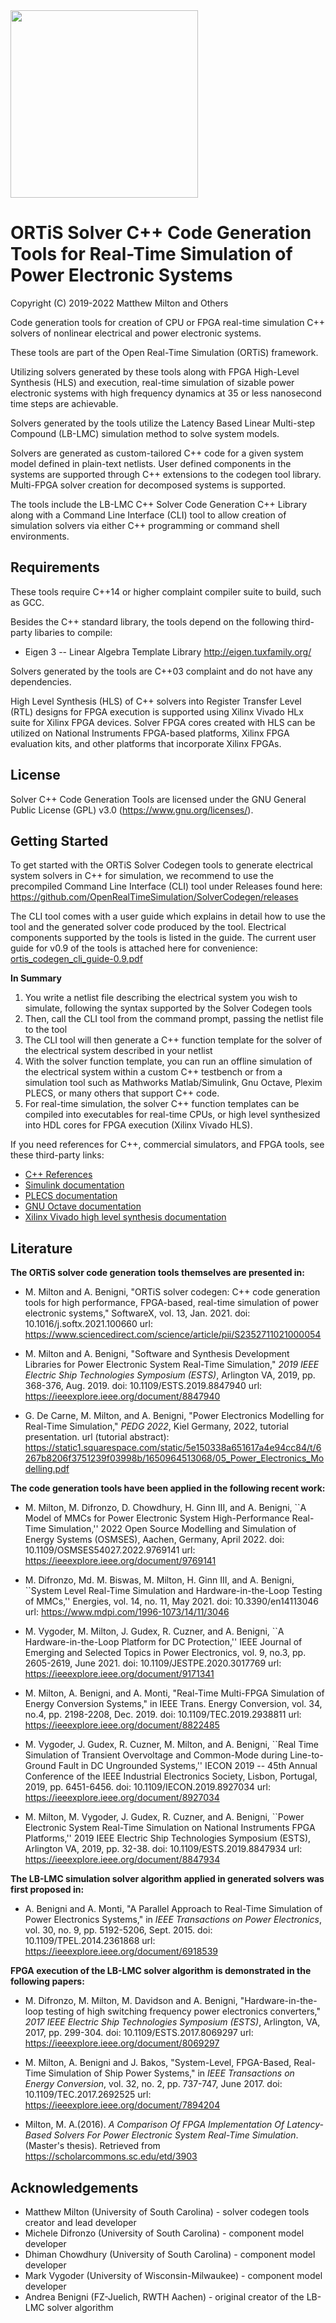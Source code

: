 <img src="./ortis_logo_300dpi.png" width="300"/>

# ORTiS Solver C++ Code Generation Tools for Real-Time Simulation of Power Electronic Systems 

Copyright (C) 2019-2022 Matthew Milton and Others

Code generation tools for creation of CPU or FPGA real-time simulation C++ solvers of nonlinear electrical and power electronic systems.

These tools are part of the Open Real-Time Simulation (ORTiS) framework.

Utilizing solvers generated by these tools along with FPGA High-Level Synthesis (HLS) and execution, real-time simulation of sizable power electronic systems with high frequency dynamics at 35 or less nanosecond time steps are achievable.

Solvers generated by the tools utilize the Latency Based Linear Multi-step Compound (LB-LMC) simulation method to solve system models.  

Solvers are generated as custom-tailored C++ code for a given system model defined in plain-text netlists.  User defined components in the systems are supported through C++ extensions to the codegen tool library.  Multi-FPGA solver creation for decomposed systems is supported.

The tools include the LB-LMC C++ Solver Code Generation C++ Library along with a Command Line Interface (CLI) tool to allow creation of simulation solvers via either C++ programming or command shell environments.

## Requirements

These tools require C++14 or higher complaint compiler suite to build, such as GCC.

Besides the C++ standard library, the tools depend on the following third-party libaries to compile:

  * Eigen 3 -- Linear Algebra Template Library
http://eigen.tuxfamily.org/

Solvers generated by the tools are C++03 complaint and do not have any dependencies.

High Level Synthesis (HLS) of C++ solvers into Register Transfer Level (RTL) designs for FPGA execution is supported using Xilinx Vivado HLx suite for Xilinx FPGA devices.  Solver FPGA cores created with HLS can be utilized on National Instruments FPGA-based platforms, Xilinx FPGA evaluation kits, and other platforms that incorporate Xilinx FPGAs.

## License

Solver C++ Code Generation Tools are licensed under the GNU General Public License (GPL) v3.0 (https://www.gnu.org/licenses/).

## Getting Started

To get started with the ORTiS Solver Codegen tools to generate electrical system solvers in C++ for simulation, we recommend to use the precompiled Command Line Interface (CLI) tool under Releases found here:
https://github.com/OpenRealTimeSimulation/SolverCodegen/releases

The CLI tool comes with a user guide which explains in detail how to use the tool and the generated solver code produced by the tool.  Electrical components supported by the tools is listed in the guide.  The current user guide for v0.9 of the tools is attached here for convenience:
[ortis_codegen_cli_guide-0.9.pdf](https://github.com/OpenRealTimeSimulation/SolverCodegen/files/8312269/ortis_codegen_cli_guide-0.9.pdf)

**In Summary**
1. You write a netlist file describing the electrical system you wish to simulate, following the syntax supported by the Solver Codegen tools
2. Then, call the CLI tool from the command prompt, passing the netlist file to the tool
3. The CLI tool will then generate a C++ function template for the solver of the electrical system described in your netlist
4. With the solver function template, you can run an offline simulation of the electrical system within a custom C++ testbench or from a simulation tool such as Mathworks Matlab/Simulink, Gnu Octave, Plexim PLECS, or many others that support C++ code.
5. For real-time simulation, the solver C++ function templates can be compiled into executables for real-time CPUs, or high level synthesized into HDL cores for FPGA execution (Xilinx Vivado HLS).

If you need references for C++, commercial simulators, and FPGA tools, see these third-party links:
-  [C++ References](https://en.cppreference.com/w/)
- [Simulink documentation](https://www.mathworks.com/help/simulink/)
- [PLECS documentation](https://www.plexim.com/download/documentation)
- [GNU Octave documentation](https://octave.org/doc/v6.4.0/)
- [Xilinx Vivado high level synthesis documentation](https://www.xilinx.com/support/documentation-navigation/design-hubs/dh0012-vivado-high-level-synthesis-hub.html)

## Literature 
  
**The ORTiS solver code generation tools themselves are presented in:**

* M. Milton and A. Benigni, "ORTiS solver codegen: C++ code generation tools for high performance, FPGA-based, real-time simulation of power electronic systems," SoftwareX, vol. 13, Jan. 2021.
doi: 10.1016/j.softx.2021.100660
url: https://www.sciencedirect.com/science/article/pii/S2352711021000054

* M. Milton and A. Benigni, "Software and Synthesis Development Libraries for Power Electronic System Real-Time Simulation," *2019 IEEE Electric Ship Technologies Symposium (ESTS)*, Arlington VA, 2019, pp. 368-376, Aug. 2019.
doi: 10.1109/ESTS.2019.8847940
url: https://ieeexplore.ieee.org/document/8847940

* G. De Carne, M. Milton, and A. Benigni, "Power Electronics Modelling for Real-Time Simulation," *PEDG 2022*, Kiel Germany, 2022, tutorial presentation.
url (tutorial abstract): https://static1.squarespace.com/static/5e150338a651617a4e94cc84/t/6267b8206f3751239f03998b/1650964513068/05_Power_Electronics_Modelling.pdf

**The code generation tools have been applied in the following recent work:**

* M. Milton, M. Difronzo, D. Chowdhury, H. Ginn III, and A. Benigni, ``A Model of MMCs for Power Electronic System High-Performance Real-Time Simulation,''  2022 Open Source Modelling and Simulation of Energy Systems (OSMSES), Aachen, Germany, April 2022.
doi: 10.1109/OSMSES54027.2022.9769141
url: https://ieeexplore.ieee.org/document/9769141 

* M. Difronzo, Md. M. Biswas, M. Milton, H. Ginn III, and A. Benigni, ``System Level Real-Time Simulation and Hardware-in-the-Loop Testing of MMCs,'' Energies, vol. 14, no. 11, May 2021.
doi:  10.3390/en14113046 
url: https://www.mdpi.com/1996-1073/14/11/3046

* M. Vygoder, M. Milton, J. Gudex, R. Cuzner, and A. Benigni, ``A Hardware-in-the-Loop Platform for DC Protection,'' IEEE Journal of Emerging and Selected Topics in Power Electronics, vol. 9, no.3, pp. 2605-2619, June 2021.
doi:  10.1109/JESTPE.2020.3017769
url: https://ieeexplore.ieee.org/document/9171341

* M. Milton, A. Benigni, and A. Monti, "Real-Time Multi-FPGA Simulation of Energy Conversion Systems," in IEEE Trans. Energy Conversion, vol. 34, no.4, pp. 2198-2208, Dec. 2019.
doi:  10.1109/TEC.2019.2938811
url: https://ieeexplore.ieee.org/document/8822485

* M. Vygoder, J. Gudex, R. Cuzner, M. Milton, and A. Benigni, ``Real Time Simulation of Transient Overvoltage and Common-Mode during Line-to-Ground Fault in DC Ungrounded Systems,'' IECON 2019 -- 45th Annual Conference of the IEEE Industrial Electronics Society, Lisbon, Portugal, 2019, pp. 6451-6456.
doi: 10.1109/IECON.2019.8927034
url: https://ieeexplore.ieee.org/document/8927034

* M. Milton, M. Vygoder, J. Gudex, R. Cuzner, and A. Benigni, ``Power Electronic System Real-Time Simulation on National Instruments FPGA Platforms,'' 2019 IEEE Electric Ship Technologies Symposium (ESTS), Arlington VA, 2019, pp. 32-38.
doi:  10.1109/ESTS.2019.8847934
url: https://ieeexplore.ieee.org/document/8847934
  
**The LB-LMC simulation solver algorithm applied in generated solvers was first proposed in:**  

 * A. Benigni and A. Monti, "A Parallel Approach to Real-Time Simulation of Power Electronics Systems," in *IEEE Transactions on Power Electronics*, vol. 30, no. 9, pp. 5192-5206, Sept. 2015.
doi: 10.1109/TPEL.2014.2361868
url: https://ieeexplore.ieee.org/document/6918539

**FPGA execution of the LB-LMC solver algorithm is demonstrated in the following papers:** 

* M. Difronzo, M. Milton, M. Davidson and A. Benigni, "Hardware-in-the-loop testing of high switching frequency power electronics converters," *2017 IEEE Electric Ship Technologies Symposium (ESTS)*, Arlington, VA, 2017, pp. 299-304.
doi: 10.1109/ESTS.2017.8069297
url: https://ieeexplore.ieee.org/document/8069297

 * M. Milton, A. Benigni and J. Bakos, "System-Level, FPGA-Based, Real-Time Simulation of Ship Power Systems," in *IEEE Transactions on Energy Conversion*, vol. 32, no. 2, pp. 737-747, June 2017.
doi: 10.1109/TEC.2017.2692525
url: https://ieeexplore.ieee.org/document/7894204
 
 * Milton, M. A.(2016). *A Comparison Of FPGA Implementation Of Latency-Based Solvers For Power Electronic System Real-Time Simulation*. (Master's thesis). Retrieved from https://scholarcommons.sc.edu/etd/3903

## Acknowledgements
* Matthew Milton (University of South Carolina) - solver codegen tools creator and lead developer
* Michele Difronzo (University of South Carolina) - component model developer
* Dhiman Chowdhury (University of South Carolina) - component model developer
* Mark Vygoder (University of Wisconsin-Milwaukee) - component model developer
* Andrea Benigni (FZ-Juelich, RWTH Aachen) - original creator of the LB-LMC solver algorithm



